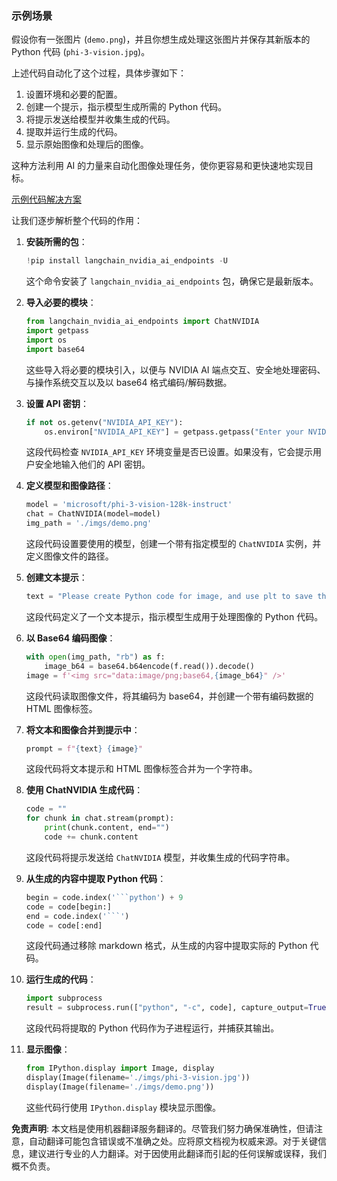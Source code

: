 ### 示例场景

假设你有一张图片 (`demo.png`)，并且你想生成处理这张图片并保存其新版本的 Python 代码 (`phi-3-vision.jpg`)。

上述代码自动化了这个过程，具体步骤如下：

1. 设置环境和必要的配置。
2. 创建一个提示，指示模型生成所需的 Python 代码。
3. 将提示发送给模型并收集生成的代码。
4. 提取并运行生成的代码。
5. 显示原始图像和处理后的图像。

这种方法利用 AI 的力量来自动化图像处理任务，使你更容易和更快速地实现目标。

[示例代码解决方案](../../../../code/06.E2E/E2E_Nvidia_NIM_Phi3_Vision.ipynb)

让我们逐步解析整个代码的作用：

1. **安装所需的包**：
    ```python
    !pip install langchain_nvidia_ai_endpoints -U
    ```
    这个命令安装了 `langchain_nvidia_ai_endpoints` 包，确保它是最新版本。

2. **导入必要的模块**：
    ```python
    from langchain_nvidia_ai_endpoints import ChatNVIDIA
    import getpass
    import os
    import base64
    ```
    这些导入将必要的模块引入，以便与 NVIDIA AI 端点交互、安全地处理密码、与操作系统交互以及以 base64 格式编码/解码数据。

3. **设置 API 密钥**：
    ```python
    if not os.getenv("NVIDIA_API_KEY"):
        os.environ["NVIDIA_API_KEY"] = getpass.getpass("Enter your NVIDIA API key: ")
    ```
    这段代码检查 `NVIDIA_API_KEY` 环境变量是否已设置。如果没有，它会提示用户安全地输入他们的 API 密钥。

4. **定义模型和图像路径**：
    ```python
    model = 'microsoft/phi-3-vision-128k-instruct'
    chat = ChatNVIDIA(model=model)
    img_path = './imgs/demo.png'
    ```
    这段代码设置要使用的模型，创建一个带有指定模型的 `ChatNVIDIA` 实例，并定义图像文件的路径。

5. **创建文本提示**：
    ```python
    text = "Please create Python code for image, and use plt to save the new picture under imgs/ and name it phi-3-vision.jpg."
    ```
    这段代码定义了一个文本提示，指示模型生成用于处理图像的 Python 代码。

6. **以 Base64 编码图像**：
    ```python
    with open(img_path, "rb") as f:
        image_b64 = base64.b64encode(f.read()).decode()
    image = f'<img src="data:image/png;base64,{image_b64}" />'
    ```
    这段代码读取图像文件，将其编码为 base64，并创建一个带有编码数据的 HTML 图像标签。

7. **将文本和图像合并到提示中**：
    ```python
    prompt = f"{text} {image}"
    ```
    这段代码将文本提示和 HTML 图像标签合并为一个字符串。

8. **使用 ChatNVIDIA 生成代码**：
    ```python
    code = ""
    for chunk in chat.stream(prompt):
        print(chunk.content, end="")
        code += chunk.content
    ```
    这段代码将提示发送给 `ChatNVIDIA` 模型，并收集生成的代码字符串。

9. **从生成的内容中提取 Python 代码**：
    ```python
    begin = code.index('```python') + 9
    code = code[begin:]
    end = code.index('```')
    code = code[:end]
    ```
    这段代码通过移除 markdown 格式，从生成的内容中提取实际的 Python 代码。

10. **运行生成的代码**：
    ```python
    import subprocess
    result = subprocess.run(["python", "-c", code], capture_output=True)
    ```
    这段代码将提取的 Python 代码作为子进程运行，并捕获其输出。

11. **显示图像**：
    ```python
    from IPython.display import Image, display
    display(Image(filename='./imgs/phi-3-vision.jpg'))
    display(Image(filename='./imgs/demo.png'))
    ```
    这些代码行使用 `IPython.display` 模块显示图像。

**免责声明**:
本文档是使用机器翻译服务翻译的。尽管我们努力确保准确性，但请注意，自动翻译可能包含错误或不准确之处。应将原文档视为权威来源。对于关键信息，建议进行专业的人力翻译。对于因使用此翻译而引起的任何误解或误释，我们概不负责。